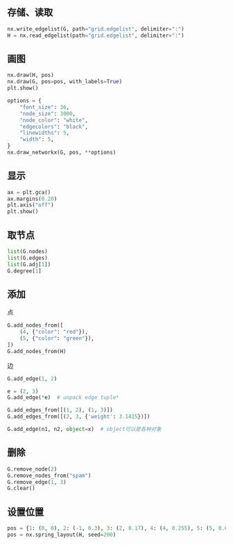 ## 存储、读取

```python
nx.write_edgelist(G, path="grid.edgelist", delimiter=":")
H = nx.read_edgelist(path="grid.edgelist", delimiter=":")
```

## 画图

```python
nx.draw(H, pos)
nx.draw(G, pos=pos, with_labels=True)
plt.show()

options = {
    "font_size": 36,
    "node_size": 3000,
    "node_color": "white",
    "edgecolors": "black",
    "linewidths": 5,
    "width": 5,
}
nx.draw_networkx(G, pos, **options)
```

## 显示

```python
ax = plt.gca()
ax.margins(0.20)
plt.axis("off")
plt.show()
```

## 取节点

```python
list(G.nodes)
list(G.edges)
list(G.adj[1])
G.degree[1] 
```

## 添加

点

```python
G.add_nodes_from([
    (4, {"color": "red"}),
    (5, {"color": "green"}),
])
G.add_nodes_from(H)
```

边

```python
G.add_edge(1, 2)

e = (2, 3)
G.add_edge(*e)  # unpack edge tuple*

G.add_edges_from([(1, 2), (1, 3)])
G.add_edges_from([(2, 3, {'weight': 3.1415})])

G.add_edge(n1, n2, object=x)  # object可以是各种对象
```

## 删除

```python
G.remove_node(2)
G.remove_nodes_from("spam")
G.remove_edge(1, 3)
G.clear()
```



## 设置位置

```python
pos = {1: (0, 0), 2: (-1, 0.3), 3: (2, 0.17), 4: (4, 0.255), 5: (5, 0.03)}
pos = nx.spring_layout(H, seed=200)
```

